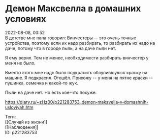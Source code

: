 Демон Максвелла в домашних условиях
====================================

   
 2022-08-08, 00:52   
  В детстве мне папа говорил: Винчестеры -- это очень точные устройства, поэтому если их надо разбирать, то разбирать их надо на даче, потому что в городе пыль, а на даче пыли нет.   
   
 Я ему верил. Тем не менее, необходимости разбирать винчестер у меня не было.   
   
 Вместо этого мне надо было подкрасить облупившуюся краску на машине. Я подкрасил. Отошёл. Прихожу -- у меня на пятне краски -- пушинка, семечка и какой-то жук.   
   
 Пыли на даче нет. Но есть кое-что похуже.   
    
 <https://diary.ru/~zHz00/p221283753_demon-maksvella-v-domashnih-usloviyah.htm>   
   
 Теги:   
 [[Случай из жизни]]   
 [[Наблюдения]]   
 ID: p221283753